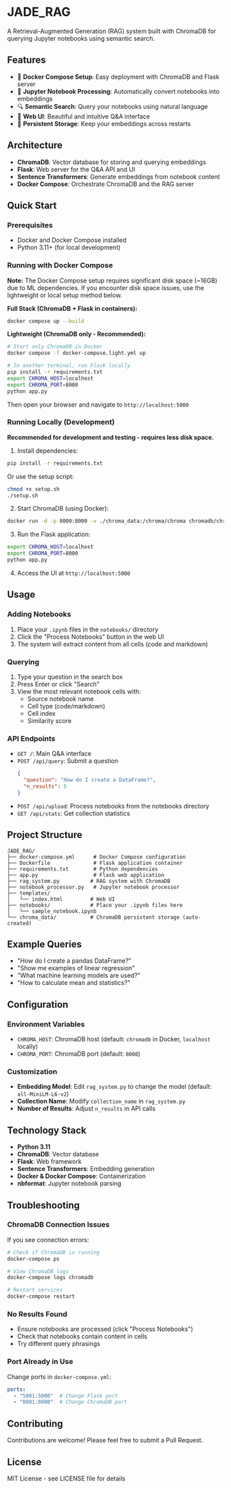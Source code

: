 # JADE_RAG

A Retrieval-Augmented Generation (RAG) system built with ChromaDB for querying Jupyter notebooks using semantic search.

## Features

- 🚀 **Docker Compose Setup**: Easy deployment with ChromaDB and Flask server
- 📓 **Jupyter Notebook Processing**: Automatically convert notebooks into embeddings
- 🔍 **Semantic Search**: Query your notebooks using natural language
- 🎨 **Web UI**: Beautiful and intuitive Q&A interface
- 💾 **Persistent Storage**: Keep your embeddings across restarts

## Architecture

- **ChromaDB**: Vector database for storing and querying embeddings
- **Flask**: Web server for the Q&A API and UI
- **Sentence Transformers**: Generate embeddings from notebook content
- **Docker Compose**: Orchestrate ChromaDB and the RAG server

## Quick Start

### Prerequisites

- Docker and Docker Compose installed
- Python 3.11+ (for local development)

### Running with Docker Compose

**Note:** The Docker Compose setup requires significant disk space (~16GB) due to ML dependencies. If you encounter disk space issues, use the lightweight or local setup method below.

**Full Stack (ChromaDB + Flask in containers):**
```bash
docker compose up --build
```

**Lightweight (ChromaDB only - Recommended):**
```bash
# Start only ChromaDB in Docker
docker compose -f docker-compose.light.yml up

# In another terminal, run Flask locally
pip install -r requirements.txt
export CHROMA_HOST=localhost
export CHROMA_PORT=8000
python app.py
```

Then open your browser and navigate to `http://localhost:5000`

### Running Locally (Development)

**Recommended for development and testing - requires less disk space.**

1. Install dependencies:
```bash
pip install -r requirements.txt
```

Or use the setup script:
```bash
chmod +x setup.sh
./setup.sh
```

2. Start ChromaDB (using Docker):
```bash
docker run -d -p 8000:8000 -v ./chroma_data:/chroma/chroma chromadb/chroma:latest
```

3. Run the Flask application:
```bash
export CHROMA_HOST=localhost
export CHROMA_PORT=8000
python app.py
```

4. Access the UI at `http://localhost:5000`

## Usage

### Adding Notebooks

1. Place your `.ipynb` files in the `notebooks/` directory
2. Click the "Process Notebooks" button in the web UI
3. The system will extract content from all cells (code and markdown)

### Querying

1. Type your question in the search box
2. Press Enter or click "Search"
3. View the most relevant notebook cells with:
   - Source notebook name
   - Cell type (code/markdown)
   - Cell index
   - Similarity score

### API Endpoints

- `GET /`: Main Q&A interface
- `POST /api/query`: Submit a question
  ```json
  {
    "question": "How do I create a DataFrame?",
    "n_results": 5
  }
  ```
- `POST /api/upload`: Process notebooks from the notebooks directory
- `GET /api/stats`: Get collection statistics

## Project Structure

```
JADE_RAG/
├── docker-compose.yml      # Docker Compose configuration
├── Dockerfile              # Flask application container
├── requirements.txt        # Python dependencies
├── app.py                  # Flask web application
├── rag_system.py          # RAG system with ChromaDB
├── notebook_processor.py   # Jupyter notebook processor
├── templates/
│   └── index.html         # Web UI
├── notebooks/             # Place your .ipynb files here
│   └── sample_notebook.ipynb
└── chroma_data/           # ChromaDB persistent storage (auto-created)
```

## Example Queries

- "How do I create a pandas DataFrame?"
- "Show me examples of linear regression"
- "What machine learning models are used?"
- "How to calculate mean and statistics?"

## Configuration

### Environment Variables

- `CHROMA_HOST`: ChromaDB host (default: `chromadb` in Docker, `localhost` locally)
- `CHROMA_PORT`: ChromaDB port (default: `8000`)

### Customization

- **Embedding Model**: Edit `rag_system.py` to change the model (default: `all-MiniLM-L6-v2`)
- **Collection Name**: Modify `collection_name` in `rag_system.py`
- **Number of Results**: Adjust `n_results` in API calls

## Technology Stack

- **Python 3.11**
- **ChromaDB**: Vector database
- **Flask**: Web framework
- **Sentence Transformers**: Embedding generation
- **Docker & Docker Compose**: Containerization
- **nbformat**: Jupyter notebook parsing

## Troubleshooting

### ChromaDB Connection Issues

If you see connection errors:
```bash
# Check if ChromaDB is running
docker-compose ps

# View ChromaDB logs
docker-compose logs chromadb

# Restart services
docker-compose restart
```

### No Results Found

- Ensure notebooks are processed (click "Process Notebooks")
- Check that notebooks contain content in cells
- Try different query phrasings

### Port Already in Use

Change ports in `docker-compose.yml`:
```yaml
ports:
  - "5001:5000"  # Change Flask port
  - "8001:8000"  # Change ChromaDB port
```

## Contributing

Contributions are welcome! Please feel free to submit a Pull Request.

## License

MIT License - see LICENSE file for details